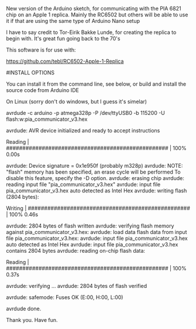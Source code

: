 New version of the Arduino sketch, for communicating with the PIA 6821 chip on an Apple 1 replica. Mainly the RC6502 but others will be able to use it if that are using the same type of Arduino Nano setup

I have to say credit to Tor-Eirik Bakke Lunde, for creating the replica to begin with. It's great fun going back to the 70's

This software is for use with:

https://github.com/tebl/RC6502-Apple-1-Replica

#INSTALL OPTIONS

You can install it from the command line, see below, or build and install the source code from Arduino IDE

On Linux (sorry don't do windows, but I guess it's simelar)

avrdude -c arduino -p atmega328p -P /dev/ttyUSB0 -b 115200 -U flash:w:pia_communicator_v3.hex

avrdude: AVR device initialized and ready to accept instructions

Reading | ################################################## | 100% 0.00s

avrdude: Device signature = 0x1e950f (probably m328p)
avrdude: NOTE: "flash" memory has been specified, an erase cycle will be performed
         To disable this feature, specify the -D option.
avrdude: erasing chip
avrdude: reading input file "pia_communicator_v3.hex"
avrdude: input file pia_communicator_v3.hex auto detected as Intel Hex
avrdude: writing flash (2804 bytes):

Writing | ################################################## | 100% 0.46s

avrdude: 2804 bytes of flash written
avrdude: verifying flash memory against pia_communicator_v3.hex:
avrdude: load data flash data from input file pia_communicator_v3.hex:
avrdude: input file pia_communicator_v3.hex auto detected as Intel Hex
avrdude: input file pia_communicator_v3.hex contains 2804 bytes
avrdude: reading on-chip flash data:

Reading | ################################################## | 100% 0.37s

avrdude: verifying ...
avrdude: 2804 bytes of flash verified

avrdude: safemode: Fuses OK (E:00, H:00, L:00)

avrdude done.


Thank you.
Have fun.

